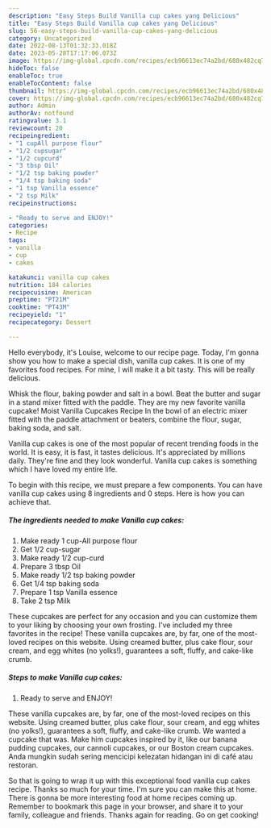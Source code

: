 ```yaml
---
description: "Easy Steps Build Vanilla cup cakes yang Delicious"
title: "Easy Steps Build Vanilla cup cakes yang Delicious"
slug: 56-easy-steps-build-vanilla-cup-cakes-yang-delicious
category: Uncategorized
date: 2022-08-13T01:32:33.018Z
date: 2023-05-28T17:17:06.073Z
image: https://img-global.cpcdn.com/recipes/ecb96613ec74a2bd/680x482cq70/vanilla-cup-cakes-recipe-main-photo.jpg
hideToc: false
enableToc: true
enableTocContent: false
thumbnail: https://img-global.cpcdn.com/recipes/ecb96613ec74a2bd/680x482cq70/vanilla-cup-cakes-recipe-main-photo.jpg
cover: https://img-global.cpcdn.com/recipes/ecb96613ec74a2bd/680x482cq70/vanilla-cup-cakes-recipe-main-photo.jpg
author: Admin
authorAv: notfound
ratingvalue: 3.1
reviewcount: 20
recipeingredient:
- "1 cupAll purpose flour"
- "1/2 cupsugar"
- "1/2 cupcurd"
- "3 tbsp Oil"
- "1/2 tsp baking powder"
- "1/4 tsp baking soda"
- "1 tsp Vanilla essence"
- "2 tsp Milk"
recipeinstructions:

- "Ready to serve and ENJOY!"
categories:
- Recipe
tags:
- vanilla
- cup
- cakes

katakunci: vanilla cup cakes 
nutrition: 184 calories
recipecuisine: American
preptime: "PT21M"
cooktime: "PT43M"
recipeyield: "1"
recipecategory: Dessert

---
```



Hello everybody, it's Louise, welcome to our recipe page. Today, I'm gonna show you how to make a special dish, vanilla cup cakes. It is one of my favorites food recipes. For mine, I will make it a bit tasty. This will be really delicious.

Whisk the flour, baking powder and salt in a bowl. Beat the butter and sugar in a stand mixer fitted with the paddle. They are my new favorite vanilla cupcake! Moist Vanilla Cupcakes Recipe In the bowl of an electric mixer fitted with the paddle attachment or beaters, combine the flour, sugar, baking soda, and salt.

Vanilla cup cakes is one of the most popular of recent trending foods in the world. It is easy, it is fast, it tastes delicious. It's appreciated by millions daily. They're fine and they look wonderful. Vanilla cup cakes is something which I have loved my entire life.


To begin with this recipe, we must prepare a few components. You can have vanilla cup cakes using 8 ingredients and 0 steps. Here is how you can achieve that.

<!--inarticleads1-->

##### The ingredients needed to make Vanilla cup cakes:

1. Make ready 1 cup-All purpose flour
1. Get 1/2 cup-sugar
1. Make ready 1/2 cup-curd
1. Prepare 3 tbsp Oil
1. Make ready 1/2 tsp baking powder
1. Get 1/4 tsp baking soda
1. Prepare 1 tsp Vanilla essence
1. Take 2 tsp Milk


These cupcakes are perfect for any occasion and you can customize them to your liking by choosing your own frosting. I&#39;ve included my three favorites in the recipe! These vanilla cupcakes are, by far, one of the most-loved recipes on this website. Using creamed butter, plus cake flour, sour cream, and egg whites (no yolks!), guarantees a soft, fluffy, and cake-like crumb. 

<!--inarticleads2-->

##### Steps to make Vanilla cup cakes:


1. Ready to serve and ENJOY!

These vanilla cupcakes are, by far, one of the most-loved recipes on this website. Using creamed butter, plus cake flour, sour cream, and egg whites (no yolks!), guarantees a soft, fluffy, and cake-like crumb. We wanted a cupcake that was. Make him cupcakes inspired by it, like our banana pudding cupcakes, our cannoli cupcakes, or our Boston cream cupcakes. Anda mungkin sudah sering mencicipi kelezatan hidangan ini di café atau restoran. 

So that is going to wrap it up with this exceptional food vanilla cup cakes recipe. Thanks so much for your time. I'm sure you can make this at home. There is gonna be more interesting food at home recipes coming up. Remember to bookmark this page in your browser, and share it to your family, colleague and friends. Thanks again for reading. Go on get cooking!
